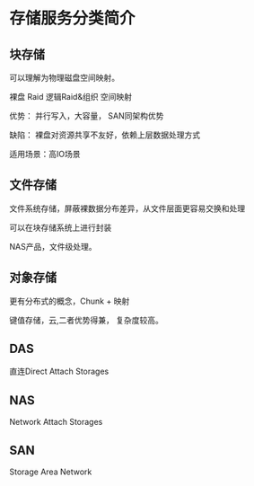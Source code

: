 # 存储服务分类简介

## 块存储

可以理解为物理磁盘空间映射。

裸盘  Raid   逻辑Raid&组织  空间映射  

优势： 并行写入，大容量， SAN同架构优势

缺陷： 裸盘对资源共享不友好，依赖上层数据处理方式

适用场景：高IO场景

## 文件存储

文件系统存储，屏蔽裸数据分布差异，从文件层面更容易交换和处理

可以在块存储系统上进行封装

NAS产品，文件级处理。


## 对象存储

更有分布式的概念，Chunk + 映射

键值存储，云,二者优势得兼， 复杂度较高。


## DAS
直连Direct Attach Storages

## NAS
Network Attach Storages

## SAN 
Storage Area Network

